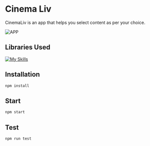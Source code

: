 # Cinema Liv

CinemaLiv is an app that helps you select content as per your choice.

![APP](/assets/images/app-logo.png)

## Libraries Used

[![My Skills](https://skills.thijs.gg/icons?i=react,redux,js,html,tailwind,jest)](https://skills.thijs.gg)

## Installation

```bash
npm install
```

## Start

```bash
npm start
```

## Test

```bash
npm run test
```

